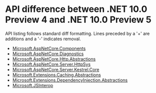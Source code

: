 # API difference between .NET 10.0 Preview 4 and .NET 10.0 Preview 5

API listing follows standard diff formatting.
Lines preceded by a '+' are additions and a '-' indicates removal.

* [Microsoft.AspNetCore.Components](10.0-preview5_Microsoft.AspNetCore.Components.md)
* [Microsoft.AspNetCore.Diagnostics](10.0-preview5_Microsoft.AspNetCore.Diagnostics.md)
* [Microsoft.AspNetCore.Http.Abstractions](10.0-preview5_Microsoft.AspNetCore.Http.Abstractions.md)
* [Microsoft.AspNetCore.Server.HttpSys](10.0-preview5_Microsoft.AspNetCore.Server.HttpSys.md)
* [Microsoft.AspNetCore.Server.Kestrel.Core](10.0-preview5_Microsoft.AspNetCore.Server.Kestrel.Core.md)
* [Microsoft.Extensions.Caching.Abstractions](10.0-preview5_Microsoft.Extensions.Caching.Abstractions.md)
* [Microsoft.Extensions.DependencyInjection.Abstractions](10.0-preview5_Microsoft.Extensions.DependencyInjection.Abstractions.md)
* [Microsoft.JSInterop](10.0-preview5_Microsoft.JSInterop.md)

